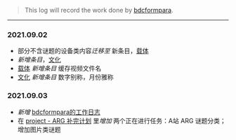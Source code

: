 > This log will record the work done by [bdcformpara](https://github.com/bdcformpara).
---

### 2021.09.02
- 部分不含谜题的设备类内容*迁移至* 新条目，[载体](https://github.com/Nikucyan/ARG/blob/main/List_of_puzzle_types/Carrier.md)
- *新增条目*，[文化](https://github.com/Nikucyan/ARG/blob/main/List_of_puzzle_types/Culture.md)
- [载体](https://github.com/Nikucyan/ARG/blob/main/List_of_puzzle_types/Carrier.md) *新增条目* 缓存视频文件名
- [文化](https://github.com/Nikucyan/ARG/blob/main/List_of_puzzle_types/Culture.md) *新增条目* 数字别称，月份雅称
### 2021.09.03
- *新增* [bdcformpara的工作日志](https://github.com/Nikucyan/ARG/edit/main/Work_log/bdcformpara.md)
- 在 [project - ARG 补完计划](https://github.com/Nikucyan/ARG/projects/1#card-68087383) 里*增加* 两个正在进行任务：A站 ARG 谜题分类；增加图片类谜题
